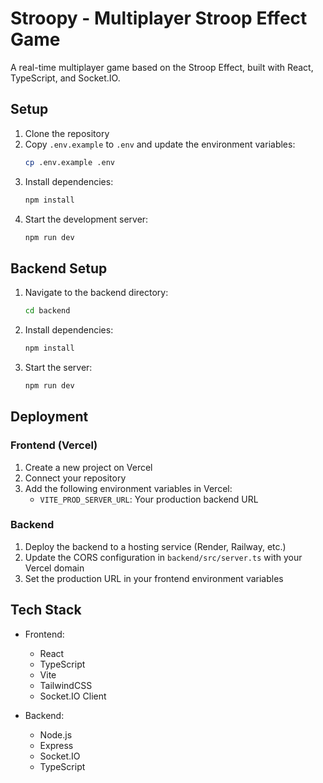 # Stroopy - Multiplayer Stroop Effect Game

A real-time multiplayer game based on the Stroop Effect, built with React, TypeScript, and Socket.IO.

## Setup

1. Clone the repository
2. Copy `.env.example` to `.env` and update the environment variables:
   ```bash
   cp .env.example .env
   ```
3. Install dependencies:
   ```bash
   npm install
   ```
4. Start the development server:
   ```bash
   npm run dev
   ```

## Backend Setup

1. Navigate to the backend directory:
   ```bash
   cd backend
   ```
2. Install dependencies:
   ```bash
   npm install
   ```
3. Start the server:
   ```bash
   npm run dev
   ```

## Deployment

### Frontend (Vercel)
1. Create a new project on Vercel
2. Connect your repository
3. Add the following environment variables in Vercel:
   - `VITE_PROD_SERVER_URL`: Your production backend URL

### Backend
1. Deploy the backend to a hosting service (Render, Railway, etc.)
2. Update the CORS configuration in `backend/src/server.ts` with your Vercel domain
3. Set the production URL in your frontend environment variables

## Tech Stack

- Frontend:
  - React
  - TypeScript
  - Vite
  - TailwindCSS
  - Socket.IO Client

- Backend:
  - Node.js
  - Express
  - Socket.IO
  - TypeScript
